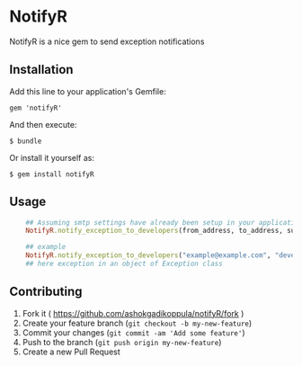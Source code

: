 # NotifyR

NotifyR is a nice gem to send exception notifications

## Installation

Add this line to your application's Gemfile:

    gem 'notifyR'

And then execute:

    $ bundle

Or install it yourself as:

    $ gem install notifyR

## Usage
```ruby
	## Assuming smtp settings have already been setup in your application 
	NotifyR.notify_exception_to_developers(from_address, to_address, subject(optional), exception(optional), server_name(optional)).deliver

	## example
	NotifyR.notify_exception_to_developers("example@example.com", "developer1@example.com, developer2@example.com", "Error in User model", exception, "Production Server").deliver
	## here exception in an object of Exception class
```

## Contributing

1. Fork it ( https://github.com/ashokgadikoppula/notifyR/fork )
2. Create your feature branch (`git checkout -b my-new-feature`)
3. Commit your changes (`git commit -am 'Add some feature'`)
4. Push to the branch (`git push origin my-new-feature`)
5. Create a new Pull Request
